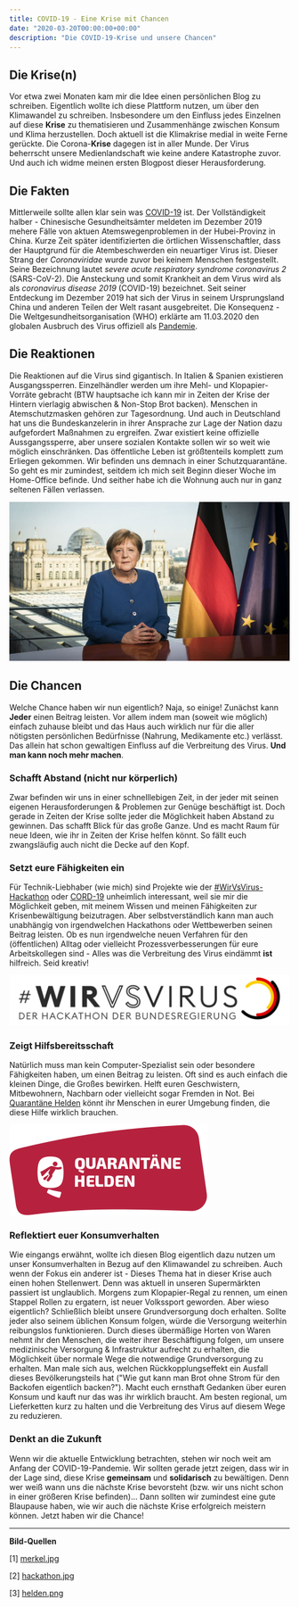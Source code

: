 ```yaml
---
title: COVID-19 - Eine Krise mit Chancen
date: "2020-03-20T00:00:00+00:00"
description: "Die COVID-19-Krise und unsere Chancen"
---
```


## Die Krise(n)

Vor etwa zwei Monaten kam mir die Idee einen persönlichen Blog zu schreiben. Eigentlich wollte ich diese Plattform nutzen, um über den Klimawandel zu schreiben. Insbesondere um den Einfluss jedes Einzelnen auf diese **Krise** zu thematisieren und Zusammenhänge zwischen Konsum und Klima herzustellen. 
Doch aktuell ist die Klimakrise medial in weite Ferne gerückte. Die Corona-**Krise** dagegen ist in aller Munde. Der Virus beherrscht unsere Medienlandschaft wie keine andere Katastrophe zuvor. Und auch ich widme meinen ersten Blogpost dieser Herausforderung.

## Die Fakten

Mittlerweile sollte allen klar sein was [COVID-19](https://www.ecdc.europa.eu/en/novel-coronavirus-china) ist. Der Vollständigkeit halber - Chinesische Gesundheitsämter meldeten im Dezember 2019 mehere Fälle von aktuen Atemswegenproblemen in der Hubei-Provinz in China. Kurze Zeit später identifizierten die örtlichen Wissenschaftler, dass der Hauptgrund für die Atembeschwerden ein neuartiger Virus ist. Dieser Strang der *Coronaviridae* wurde zuvor bei keinem Menschen festgestellt. Seine Bezeichnung lautet *severe acute respiratory syndrome coronavirus 2* (SARS-CoV-2). Die Ansteckung und somit Krankheit an dem Virus wird als als *coronavirus disease 2019* (COVID-19) bezeichnet. Seit seiner Entdeckung im Dezember 2019 hat sich der Virus in seinem Ursprungsland China und anderen Teilen der Welt rasant ausgebreitet. Die Konsequenz - Die Weltgesundheitsorganisation (WHO) erklärte am 11.03.2020 den globalen Ausbruch des Virus offiziell als [Pandemie](http://www.euro.who.int/de/health-topics/health-emergencies/coronavirus-covid-19/news/news/2020/3/who-announces-covid-19-outbreak-a-pandemic).

## Die Reaktionen

Die Reaktionen auf die Virus sind gigantisch. In Italien & Spanien existieren Ausgangssperren. Einzelhändler werden um ihre Mehl- und Klopapier-Vorräte gebracht (BTW hauptsache ich kann mir in Zeiten der Krise der Hintern vierlagig abwischen & Non-Stop Brot backen). Menschen in Atemschutzmasken gehören zur Tagesordnung. Und auch in Deutschland hat uns die Bundeskanzelerin in ihrer Ansprache zur Lage der Nation dazu aufgefordert Maßnahmen zu ergreifen. Zwar existiert keine offizielle Aussgangssperre, aber unsere sozialen Kontakte sollen wir so weit wie möglich einschränken. Das öffentliche Leben ist größtenteils komplett zum Erliegen gekommen. Wir befinden uns demnach in einer Schutzquarantäne. So geht es mir zumindest, seitdem ich mich seit Beginn dieser Woche im Home-Office befinde. Und seither habe ich die Wohnung auch nur in ganz seltenen Fällen verlassen. 

![Angela Merkel](./merkel.jpg)

## Die Chancen

Welche Chance haben wir nun eigentlich? Naja, so einige! Zunächst kann **Jeder** einen Beitrag leisten. Vor allem indem man (soweit wie möglich) einfach zuhause bleibt und das Haus auch wirklich nur für die aller nötigsten persönlichen Bedürfnisse (Nahrung, Medikamente etc.) verlässt. Das allein hat schon gewaltigen Einfluss auf die Verbreitung des Virus. **Und man kann noch mehr machen**.


### Schafft Abstand (nicht nur körperlich)

Zwar befinden wir uns in einer schnelllebigen Zeit, in der jeder mit seinen eigenen Herausforderungen & Problemen zur Genüge beschäftigt ist. Doch gerade in Zeiten der Krise sollte jeder die Möglichkeit haben Abstand zu gewinnen. Das schafft Blick für das große Ganze. Und es macht Raum für neue Ideen, wie ihr in Zeiten der Krise helfen könnt. So fällt euch zwangsläufig auch nicht die Decke auf den Kopf.

### Setzt eure Fähigkeiten ein

Für Technik-Liebhaber (wie mich) sind  Projekte wie der [#WirVsVirus-Hackathon](https://wirvsvirushackathon.org/mitmachen/) oder [CORD-19](https://www.kaggle.com/allen-institute-for-ai/CORD-19-research-challenge) unheimlich interessant, weil sie mir die Möglichkeit geben, mit meinem Wissen und meinen Fähigkeiten zur Krisenbewältigung beizutragen. Aber selbstverständlich kann man auch unabhängig von irgendwelchen Hackathons oder Wettbewerben seinen Beitrag leisten. Ob es nun irgendwelche neuen Verfahren für den (öffentlichen) Alltag oder vielleicht Prozessverbesserungen für eure Arbeitskollegen sind - Alles was die Verbreitung des Virus eindämmt **ist** hilfreich. Seid kreativ!


![#WirVsVirus-Hackathon](./hackathon.jpg)


### Zeigt Hilfsbereitsschaft 

Natürlich muss man kein Computer-Spezialist sein oder besondere Fähigkeiten haben, um einen Beitrag zu leisten. Oft sind es auch einfach die kleinen Dinge, die Großes bewirken. Helft euren Geschwistern, Mitbewohnern, Nachbarn oder vielleicht sogar Fremden in Not. Bei [Quarantäne Helden](https://www.quarantaenehelden.org/#/) könnt ihr Menschen in eurer Umgebung finden, die diese Hilfe wirklich brauchen.

![Quarantäne Helden](./helden.png)

### Reflektiert euer Konsumverhalten

Wie eingangs erwähnt, wollte ich diesen Blog eigentlich dazu nutzen um unser Konsumverhalten in Bezug auf den Klimawandel zu schreiben. Auch wenn der Fokus ein anderer ist - Dieses Thema hat in dieser Krise auch einen hohen Stellenwert. Denn was aktuell in unseren Supermärkten passiert ist unglaublich. Morgens zum Klopapier-Regal zu rennen, um einen Stappel Rollen zu ergatern, ist neuer Volkssport geworden. Aber wieso eigentlich? Schließlich bleibt unsere Grundversorgung doch erhalten. Sollte jeder also seinem üblichen Konsum folgen, würde die Versorgung weiterhin reibungslos funktionieren. Durch dieses übermäßige Horten von Waren nehmt ihr den Menschen, die weiter ihrer Beschäftigung folgen, um unsere medizinische Versorgung & Infrastruktur aufrecht zu erhalten, die Möglichkeit über normale Wege die notwendige Grundversorgung zu erhalten. Man male sich aus, welchen Rückkopplungseffekt ein Ausfall dieses Bevölkerungsteils hat ("Wie gut kann man Brot ohne Strom für den Backofen eigentlich backen?"). Macht euch ernsthaft Gedanken über euren Konsum und kauft nur das was ihr wirklich braucht. Am besten regional, um Lieferketten kurz zu halten und die Verbreitung des Virus auf diesem Wege zu reduzieren.

### Denkt an die Zukunft

Wenn wir die aktuelle Entwicklung betrachten, stehen wir noch weit am Anfang der COVID-19-Pandemie. Wir sollten gerade jetzt zeigen, dass wir in der Lage sind, diese Krise **gemeinsam** und **solidarisch** zu bewältigen. Denn wer weiß wann uns die nächste Krise bevorsteht (bzw. wir uns nicht schon in einer größeren Krise befinden)... Dann sollten wir zumindest eine gute Blaupause haben, wie wir auch die nächste Krise erfolgreich meistern können. Jetzt haben wir die Chance!

***

 **Bild-Quellen**

 [1] [merkel.jpg](https://cdn.prod.www.spiegel.de/images/0e01f0a5-80e5-4084-9a42-9feab3899ff3_w948_r1.77_fpx55.33_fpy54.97.jpg)

 [2] [hackathon.jpg](https://wirvsvirushackathon.org/wp-content/uploads/2020/03/12-scaled.jpg) 

 [3] [helden.png](https://www.quarantaenehelden.org/static/media/logo.c3831aea.svg)



